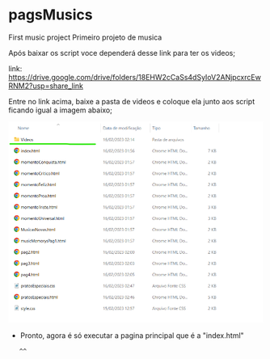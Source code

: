 # pagsMusics

 First music project
 Primeiro projeto de musica

Após baixar os script voce dependerá desse link para ter os videos;

link: https://drive.google.com/drive/folders/18EHW2cCaSs4dSyIoV2ANjpcxrcEwRNM2?usp=share_link

Entre no link acima, baixe a pasta de videos e coloque ela junto aos script ficando igual a imagem abaixo;

![Print](https://github.com/RaffaGR/pagsMusics/blob/main/Print.png)

- Pronto, agora é só executar a pagina principal que é a "index.html"

```bash
   ^^
   ```
